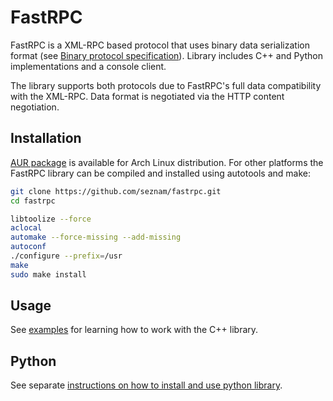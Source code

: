 # FastRPC

FastRPC is a XML-RPC based protocol that uses binary data serialization format (see [Binary protocol specification](https://github.com/seznam/fastrpc/wiki/FastRPC-binary-protocol-specification)).
Library includes C++ and Python implementations and a console client.

The library supports both protocols due to FastRPC's full data compatibility
with the XML-RPC. Data format is negotiated via the HTTP content negotiation.

## Installation

[AUR package](https://aur.archlinux.org/packages/fastrpc-git) is available for Arch Linux distribution. For other platforms the FastRPC library can be compiled and installed using autotools and make:

```bash
git clone https://github.com/seznam/fastrpc.git
cd fastrpc

libtoolize --force
aclocal
automake --force-missing --add-missing
autoconf
./configure --prefix=/usr
make
sudo make install
```

## Usage

See [examples](https://github.com/seznam/fastrpc/tree/master/example) for learning how to work with the C++ library.

## Python

See separate [instructions on how to install and use python library](python/README.md).
